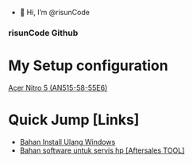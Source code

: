 - 👋 Hi, I’m @risunCode
### risunCode Github

# My Setup configuration
[Acer Nitro 5 (AN515-58-55E6)](https://store.acer.com/en-id/nitro-5-an-515-58-i5-nh-qfhsn-002)
<!---- Processor : Intel® Core™ i5-12500H processor (18MB cache, up to 4.50Ghz) 
- OS : [Windows 11 Pro, Build 26100.3194)
- Memory : 2*8GB DDR4 3200MT/s
- Storage : 512GB SSD NVMe (Micron)
- Inch, Res, Ratio, Panel : 15.6" FHD LED IPS 144Hz
- Intel Iris Xe 1GB (integrated) 45W TDP
- Graphics : NVIDIA® GeForce® RTX 3050 with 4GB of GDDR6 (95W TGP)
- Adaptor Power 180W--->

# Quick Jump [Links]
- [Bahan Install Ulang Windows](https://github.com/risunCode/Windows_Reinstall)
- [Bahan software untuk servis hp [Aftersales TOOL]](https://github.com/risunCode/SP_Aftersales_tool)
<!---
Last edited, 24 Nov 2024
DindaLuka/DindaLuka is a ✨ special ✨ repository because its `README.md` (this file) appears on your GitHub profile.
You can click the Preview link to take a look at your changes.
--->
